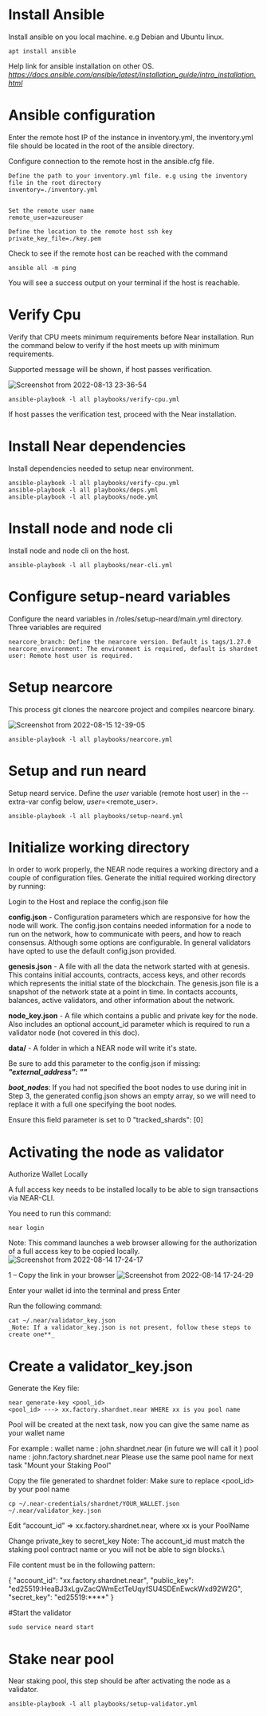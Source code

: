 


# Install Ansible
Install ansible on you local machine. e.g Debian and Ubuntu linux.
```
apt install ansible 
```
Help link for ansible installation on other OS.
_https://docs.ansible.com/ansible/latest/installation_guide/intro_installation.html_




# Ansible configuration

Enter the remote host IP of the instance in inventory.yml, the inventory.yml file should be located in the root of the ansible directory.


Configure connection to the remote host in the ansible.cfg file.
```angular2html
Define the path to your inventory.yml file. e.g using the inventory file in the root directory
inventory=./inventory.yml


Set the remote user name
remote_user=azureuser

Define the location to the remote host ssh key
private_key_file=./key.pem

```


Check to see if the remote host can be reached with the command 
```
ansible all -m ping
```

You will see a success output on your terminal if the host is reachable.


# Verify Cpu
Verify that CPU meets minimum requirements before Near installation.
Run the command below to verify if the host meets up with minimum requirements.

Supported message will be shown, if host passes verification.


![Screenshot from 2022-08-13 23-36-54](https://user-images.githubusercontent.com/105638716/184876611-acbc0a02-29cb-46a3-a5fe-3d40a0bde571.png)

```
ansible-playbook -l all playbooks/verify-cpu.yml
```
If host passes the verification test, proceed with the Near installation.

# Install Near dependencies
Install dependencies needed to setup near environment. 
```
ansible-playbook -l all playbooks/verify-cpu.yml
ansible-playbook -l all playbooks/deps.yml
ansible-playbook -l all playbooks/node.yml
```

# Install node and node cli
Install node and node cli on the host.
```
ansible-playbook -l all playbooks/near-cli.yml
```
# Configure setup-neard variables
Configure the neard variables in /roles/setup-neard/main.yml directory. Three variables are required
```
nearcore_branch: Define the nearcore version. Default is tags/1.27.0
nearcore_environment: The environment is required, default is shardnet
user: Remote host user is required.

```

# Setup nearcore
This process git clones the nearcore project and compiles nearcore binary.


![Screenshot from 2022-08-15 12-39-05](https://user-images.githubusercontent.com/105638716/184876720-ed003764-8ced-44d4-be8e-1c51bd49bfe0.png)

```
ansible-playbook -l all playbooks/nearcore.yml 
```


# Setup and run neard
Setup neard service.
Define the _user_ variable (remote host user) in the --extra-var config below,  _user_=<remote_user>.
```
ansible-playbook -l all playbooks/setup-neard.yml 
```


# Initialize working directory
In order to work properly, the NEAR node requires a working directory and a couple of configuration files. Generate the initial required working directory by running:

Login to the Host and replace the config.json file

**config.json** - Configuration parameters which are responsive for how the node will work. The config.json contains needed information for a node to run on the network, how to communicate with peers, and how to reach consensus. Although some options are configurable. In general validators have opted to use the default config.json provided.

**genesis.json** - A file with all the data the network started with at genesis. This contains initial accounts, contracts, access keys, and other records which represents the initial state of the blockchain. The genesis.json file is a snapshot of the network state at a point in time. In contacts accounts, balances, active validators, and other information about the network.

**node_key.json** - A file which contains a public and private key for the node. Also includes an optional account_id parameter which is required to run a validator node (not covered in this doc).

**data/** - A folder in which a NEAR node will write it's state.

Be sure to add this parameter to the config.json if missing: _**"external_address": ""**_

**_boot_nodes_**: If you had not specified the boot nodes to use during init in Step 3, the generated config.json shows an empty array, so we will need to replace it with a full one specifying the boot nodes.

Ensure this field parameter is set to 0 "tracked_shards": [0]

# Activating the node as validator
Authorize Wallet Locally

A full access key needs to be installed locally to be able to sign transactions via NEAR-CLI.

You need to run this command:
```
near login
```
Note: This command launches a web browser allowing for the authorization of a full access key to be copied locally.
![Screenshot from 2022-08-14 17-24-17](https://user-images.githubusercontent.com/105638716/184876782-e69024a3-c0da-42a4-b225-d8bf02a62399.png)

1 – Copy the link in your browser
![Screenshot from 2022-08-14 17-24-29](https://user-images.githubusercontent.com/105638716/184876839-c0945763-4536-4cc1-9849-fc4507c619f4.png)


Enter your wallet id into the terminal and press Enter

Run the following command:
```
cat ~/.near/validator_key.json
_Note: If a validator_key.json is not present, follow these steps to create one**_
```

# Create a validator_key.json

Generate the Key file:
```
near generate-key <pool_id>
<pool_id> ---> xx.factory.shardnet.near WHERE xx is you pool name
```

Pool will be created at the next task, now you can give the same name as your wallet name


For example :
wallet name : john.shardnet.near (in future we will call it ) pool name : john.factory.shardnet.near
Please use the same pool name for next task "Mount your Staking Pool"

Copy the file generated to shardnet folder: Make sure to replace <pool_id> by your pool name
```
cp ~/.near-credentials/shardnet/YOUR_WALLET.json ~/.near/validator_key.json
```

Edit “account_id” => xx.factory.shardnet.near, where xx is your PoolName

Change private_key to secret_key
Note: The account_id must match the staking pool contract name or you will not be able to sign blocks.\

File content must be in the following pattern:

{
  "account_id": "xx.factory.shardnet.near",
  "public_key": "ed25519:HeaBJ3xLgvZacQWmEctTeUqyfSU4SDEnEwckWxd92W2G",
  "secret_key": "ed25519:****"
}

#Start the validator
```
sudo service neard start
```



# Stake near pool
Near staking pool, this step should be after activating the node as a validator.
```
ansible-playbook -l all playbooks/setup-validator.yml
```
